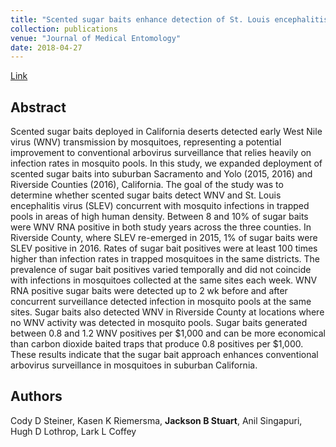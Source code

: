 ```yaml
---
title: "Scented sugar baits enhance detection of St. Louis encephalitis and West Nile viruses in mosquitoes in suburban California"
collection: publications
venue: "Journal of Medical Entomology"
date: 2018-04-27
---
```

[Link](https://journals.plos.org/plosntds/article?id=10.1371/journal.pntd.0006524)


## Abstract
Scented sugar baits deployed in California deserts detected early West Nile virus (WNV) transmission by mosquitoes, representing a potential improvement to conventional arbovirus surveillance that relies heavily on infection rates in mosquito pools. In this study, we expanded deployment of scented sugar baits into suburban Sacramento and Yolo (2015, 2016) and Riverside Counties (2016), California. The goal of the study was to determine whether scented sugar baits detect WNV and St. Louis encephalitis virus (SLEV) concurrent with mosquito infections in trapped pools in areas of high human density. Between 8 and 10% of sugar baits were WNV RNA positive in both study years across the three counties. In Riverside County, where SLEV re-emerged in 2015, 1% of sugar baits were SLEV positive in 2016. Rates of sugar bait positives were at least 100 times higher than infection rates in trapped mosquitoes in the same districts. The prevalence of sugar bait positives varied temporally and did not coincide with infections in mosquitoes collected at the same sites each week. WNV RNA positive sugar baits were detected up to 2 wk before and after concurrent surveillance detected infection in mosquito pools at the same sites. Sugar baits also detected WNV in Riverside County at locations where no WNV activity was detected in mosquito pools. Sugar baits generated between 0.8 and 1.2 WNV positives per $1,000 and can be more economical than carbon dioxide baited traps that produce 0.8 positives per $1,000. These results indicate that the sugar bait approach enhances conventional arbovirus surveillance in mosquitoes in suburban California.

## Authors
Cody D Steiner, Kasen K Riemersma, **Jackson B Stuart**, Anil Singapuri, Hugh D Lothrop, Lark L Coffey
